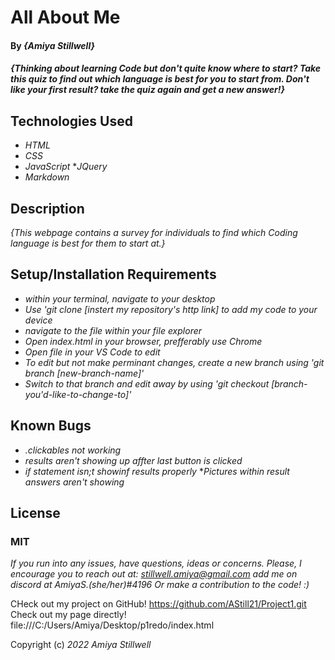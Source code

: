 # All About Me
#### By _**{Amiya Stillwell}**_

#### _{Thinking about learning Code but don't quite know where to start? Take this quiz to find out which language is best for you to start from. Don't like your first result? take the quiz again and get a new answer!}_

## Technologies Used

* _HTML_
* _CSS_
* _JavaScript_
*_JQuery_
* _Markdown_

## Description

_{This webpage contains a survey for individuals to find which Coding language is best for them to start at.}_

## Setup/Installation Requirements

* _within your terminal, navigate to your desktop_
* _Use 'git clone [instert my repository's http link] to add my code to your device_
* _navigate to the file within your file explorer_
* _Open index.html in your browser, prefferably use Chrome_
* _Open file in your VS Code to edit_
* _To edit but not make perminant changes, create a new branch using 'git branch [new-branch-name]'_
* _Switch to that branch and edit away by using 'git checkout [branch-you'd-like-to-change-to]'_


## Known Bugs

* _.clickables not working_
* _results aren't showing up affter last button is clicked_
* _if statement isn;t showinf results properly_
*_Pictures within result answers aren't showing_

## License
### MIT

_If you run into any issues, have questions, ideas or concerns. Please, I encourage you to reach out at:
stillwell.amiya@gmail.com
add me on discord at AmiyaS.(she/her)#4196 
Or make a contribution to the code! :)_

CHeck out my project on GitHub! https://github.com/AStill21/Project1.git
Check out my page directly! file:///C:/Users/Amiya/Desktop/p1redo/index.html

Copyright (c) _2022_ _Amiya Stillwell_